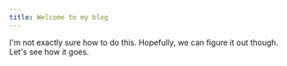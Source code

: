 ```yaml
---
title: Welcome to my blog
---
```

I'm not exactly sure how to do this. Hopefully, we can figure it out though.
Let's see how it goes. 

